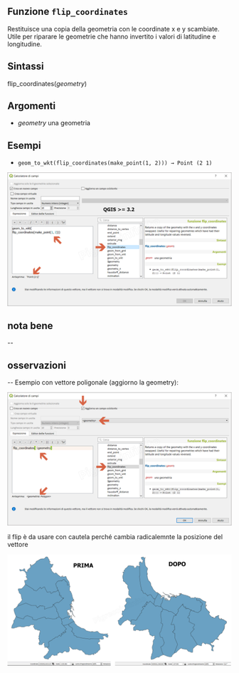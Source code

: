 ## Funzione `flip_coordinates`

Restituisce una copia della geometria con le coordinate x e y scambiate. Utile per riparare le geometrie che hanno invertito i valori di latitudine e longitudine.

## Sintassi

flip_coordinates(_geometry_)

## Argomenti

* _geometry_ una geometria

## Esempi

* `geom_to_wkt(flip_coordinates(make_point(1, 2))) → Point (2 1)`

![](/img/geometria/flip_coordinates/flip_coordinates1.png)

## nota bene

--

## osservazioni

--
Esempio con vettore poligonale (aggiorno la geometry): 

![](/img/geometria/flip_coordinates/flip_coordinates2.png)

il flip è da usare con cautela perché cambia radicalemnte la posizione del vettore

![](/img/geometria/flip_coordinates/flip_coordinates3.png)